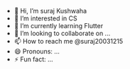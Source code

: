 - 👋 Hi, I’m suraj Kushwaha
- 👀 I’m interested in CS
- 🌱 I’m currently learning Flutter
- 💞️ I’m looking to collaborate on ...
- 📫 How to reach me @suraj20031215
- 😄 Pronouns: ...
- ⚡ Fun fact: ...

<!---
suraj20031215/suraj20031215 is a ✨ special ✨ repository because its `README.md` (this file) appears on your GitHub profile.
You can click the Preview link to take a look at your changes.
--->

